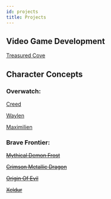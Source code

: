 ```yaml
---
id: projects
title: Projects
---
```


## Video Game Development

[Treasured Cove](https://github.com/TreasuredQuartz/TreasuredCove)

## Character Concepts

### Overwatch:

[Creed](../pages/characters/overwatch/creed.html)

[Waylen](../pages/characters/overwatch/waylen.html)

[Maximilien](../pages/characters/overwatch/maximilien.html)

### Brave Frontier:

~~[Mythical Demon Frost](../pages/characters/bravefrontier/frost.html)~~

~~[Crimson Metallic Dragon](../pages/characters/bravefrontier/crimsonmetallicdragon.html)~~

~~[Origin Of Evil](../pages/characters/bravefrontier/originofevil.html)~~

~~[Xeldur](../pages/characters/bravefrontier/xeldur.html)~~
